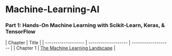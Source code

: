 # Machine-Learning-AI

### Part 1: Hands-On Machine Learning with Scikit-Learn, Keras, & TensorFlow
| Chapter  | Title | 
| ------------------- | ------------------- | ------------------- |
| Chapter 1 | [The Machine Learning Landscape](https://github.com/gianmillare/Machine-Learning-AI/blob/main/Hands%20On%20ML%20with%20Scikit-Learn%2C%20Keras%2C%20%26%20TensorFlow/Chapter%201%20-%20The%20Machine%20Learning%20Landscape.ipynb) |
